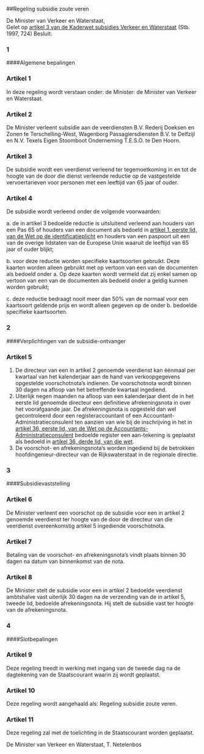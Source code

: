 <meta http-equiv='Content-Type' content='text/html; charset=utf-8' />

##Regeling subsidie zoute veren

De Minister van Verkeer en Waterstaat,   
Gelet op [artikel 3 van de Kaderwet subsidies Verkeer en Waterstaat](../../../../../../wet/kaderwet/subsidies/verkeer/en/waterstaat/BWBR0009196/README.md) (Stb. 1997, 724) 
Besluit:      
### 1  

####Algemene bepalingen

### Artikel  1  

In deze regeling wordt verstaan onder:  de Minister: de Minister van Verkeer en Waterstaat.  

### Artikel  2  

De Minister verleent subsidie aan de veerdiensten B.V. Rederij Doeksen en Zonen te Terschelling-West, Wagenborg Passagiersdiensten B.V. te Delfzijl en N.V. Texels Eigen Stoomboot Onderneming T.E.S.O. te Den Hoorn.  

### Artikel  3  

De subsidie wordt een veerdienst verleend ter tegemoetkoming in en tot de hoogte van de door die dienst verleende reductie op de vastgestelde vervoertarieven voor personen met een leeftijd van 65 jaar of ouder.  

### Artikel  4  

De subsidie wordt verleend onder de volgende voorwaarden:  

a.  de in artikel 3 bedoelde reductie is uitsluitend verleend aan houders van een Pas 65 of houders van een document als bedoeld in [artikel 1, eerste lid, van de Wet op de identificatieplicht](../../../../../../wet/wet/op/de/identificatieplicht/BWBR0006297/README.md) en houders van een paspoort uit een van de overige lidstaten van de Europese Unie waaruit de leeftijd van 65 jaar of ouder blijkt;  

b.  voor deze reductie worden specifieke kaartsoorten gebruikt. Deze kaarten worden alleen gebruikt met op vertoon van een van de documenten als bedoeld onder a. Op deze kaarten wordt vermeld dat zij enkel samen op vertoon van een van de documenten als bedoeld onder a geldig kunnen worden gebruikt;  

c.  deze reductie bedraagt nooit meer dan 50% van de normaal voor een kaartsoort geldende prijs en wordt alleen gegeven op de onder b. bedoelde specifieke kaartsoorten.   

### 2  

####Verplichtingen van de subsidie-ontvanger

### Artikel  5  

1.  De directeur van een in artikel 2 genoemde veerdienst kan éénmaal per kwartaal van het kalenderjaar aan de hand van verkoopgegevens opgestelde voorschotnota’s indienen. De voorschotnota wordt binnen 30 dagen na afloop van het betreffende kwartaal ingediend.    
2.  Uiterlijk negen maanden na afloop van een kalenderjaar dient de in het eerste lid genoemde directeur een definitieve afrekeningsnota in over het voorafgaande jaar. De afrekeningsnota is opgesteld dan wel gecontroleerd door een registeraccountant of een Accountant-Administratieconsulent ten aanzien van wie bij de inschrijving in het in [artikel 36, eerste lid, van de Wet op de Accountants-Administratieconsulent](../../../../../../wet/wet/op/de/accountants-administratieconsulenten/BWBR0002856/README.md) bedoelde register een aan-tekening is geplaatst als bedoeld in [artikel 36, derde lid, van die wet](../../../../../../wet/wet/op/de/accountants-administratieconsulenten/BWBR0002856/README.md).    
3.  De voorschot- en afrekeningsnota’s worden ingediend bij de betrokken hoofdingenieur-directeur van de Rijkswaterstaat in de regionale directie.   

### 3  

####Subsidievaststelling

### Artikel  6  

De Minister verleent een voorschot op de subsidie voor een in artikel 2 genoemde veerdienst ter hoogte van de door de directeur van die veerdienst overeenkomstig artikel 5 ingediende voorschotnota.  

### Artikel  7  

Betaling van de voorschot- en afrekeningsnota’s vindt plaats binnen 30 dagen na datum van binnenkomst van de nota.  

### Artikel  8  

De Minister stelt de subsidie voor een in artikel 2 bedoelde veerdienst ambtshalve vast uiterlijk 30 dagen na de verzending van de in artikel 5, tweede lid, bedoelde afrekeningsnota. Hij stelt de subsidie vast ter hoogte van de afrekeningsnota.  

### 4  

####Slotbepalingen

### Artikel  9  

Deze regeling treedt in werking met ingang van de tweede dag na de dagtekening van de Staatscourant waarin zij wordt geplaatst.  

### Artikel  10  

Deze regeling wordt aangehaald als: Regeling subsidie zoute veren.  

### Artikel  11  

Deze regeling zal met de toelichting in de Staatscourant worden geplaatst.  

De 
Minister van Verkeer en Waterstaat, 
T.  Netelenbos      

